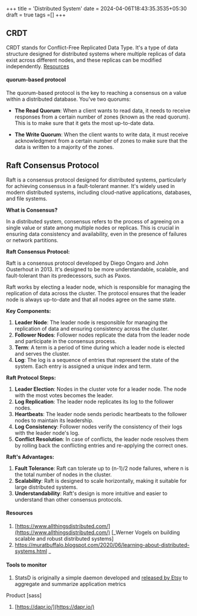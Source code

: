 +++
title = 'Distributed System'
date = 2024-04-06T18:43:35.3535+05:30
draft = true
tags =[]
+++ 


## CRDT
  
CRDT stands for Conflict-Free Replicated Data Type. It's a type of data structure designed for distributed systems where multiple replicas of data exist across different nodes, and these replicas can be modified independently.
[Resources](https://github.com/alangibson/awesome-crdt) 


#### quorum-based protocol 

The quorum-based protocol is the key to reaching a consensus on a value within a distributed database. You’ve two quorums:

- **The Read Quorum**: When a client wants to read data, it needs to receive responses from a certain number of zones (known as the read quorum). This is to make sure that it gets the most up-to-date data.
    
- **The Write Quorum**: When the client wants to write data, it must receive acknowledgment from a certain number of zones to make sure that the data is written to a majority of the zones.


## Raft Consensus Protocol

Raft is a consensus protocol designed for distributed systems, particularly for achieving consensus in a fault-tolerant manner. It's widely used in modern distributed systems, including cloud-native applications, databases, and file systems.

**What is Consensus?**

In a distributed system, consensus refers to the process of agreeing on a single value or state among multiple nodes or replicas. This is crucial in ensuring data consistency and availability, even in the presence of failures or network partitions.

**Raft Consensus Protocol:**

Raft is a consensus protocol developed by Diego Ongaro and John Ousterhout in 2013. It's designed to be more understandable, scalable, and fault-tolerant than its predecessors, such as Paxos.

Raft works by electing a leader node, which is responsible for managing the replication of data across the cluster. The protocol ensures that the leader node is always up-to-date and that all nodes agree on the same state.

**Key Components:**

1. **Leader Node**: The leader node is responsible for managing the replication of data and ensuring consistency across the cluster.
2. **Follower Nodes**: Follower nodes replicate the data from the leader node and participate in the consensus process.
3. **Term**: A term is a period of time during which a leader node is elected and serves the cluster.
4. **Log**: The log is a sequence of entries that represent the state of the system. Each entry is assigned a unique index and term.

**Raft Protocol Steps:**

1. **Leader Election**: Nodes in the cluster vote for a leader node. The node with the most votes becomes the leader.
2. **Log Replication**: The leader node replicates its log to the follower nodes.
3. **Heartbeats**: The leader node sends periodic heartbeats to the follower nodes to maintain its leadership.
4. **Log Consistency**: Follower nodes verify the consistency of their logs with the leader node's log.
5. **Conflict Resolution**: In case of conflicts, the leader node resolves them by rolling back the conflicting entries and re-applying the correct ones.

**Raft's Advantages:**

1. **Fault Tolerance**: Raft can tolerate up to (n-1)/2 node failures, where n is the total number of nodes in the cluster.
2. **Scalability**: Raft is designed to scale horizontally, making it suitable for large distributed systems.
3. **Understandability**: Raft's design is more intuitive and easier to understand than other consensus protocols.

#### Resources

1. [https://www.allthingsdistributed.com/](https://www.allthingsdistributed.com/) [_Werner Vogels on building scalable and robust distributed systems]
2. https://muratbuffalo.blogspot.com/2020/06/learning-about-distributed-systems.html _

#### Tools to monitor

1. StatsD is originally a simple daemon developed and [released by Etsy](https://codeascraft.com/2011/02/15/measure-anything-measure-everything/) to aggregate and summarize application metrics

Product [sass]

1. [https://dapr.io/](https://dapr.io/)